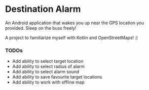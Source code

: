 # Destination Alarm

An Android application that wakes you up near the GPS location you provided. Sleep on the buss freely!

A project to familiarize myself with Kotlin and OpenStreetMaps! :)

### TODOs
* Add ability to select target location
* Add ability to select radius of alarm
* Add ability to select alarm sound
* Add ability to save favourite target locations
* Add ability to work with offline map

